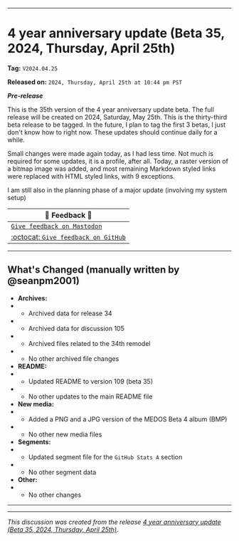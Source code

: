 
***

# 4 year anniversary update (Beta 35, 2024, Thursday, April 25th)

**Tag:** `V2024.04.25`

**Released on:** `2024, Thursday, April 25th at 10:44 pm PST`

***Pre-release***

This is the 35th version of the 4 year anniversary update beta. The full release will be created on 2024, Saturday, May 25th. This is the thirty-third beta release to be tagged. In the future, I plan to tag the first 3 betas, I just don't know how to right now. These updates should continue daily for a while.

Small changes were made again today, as I had less time. Not much is required for some updates, it is a profile, after all. Today, a raster version of a bitmap image was added, and most remaining Markdown styled links were replaced with HTML styled links, with 9 exceptions.

I am still also in the planning phase of a major update (involving my system setup)

| 📣️ Feedback 💬️ |
|---|
| [`Give feedback on Mastodon`](https://techhub.social/deck/@seanpm2001/112237731368032617) |
| [:octocat: `Give feedback on GitHub`](https://github.com/seanpm2001/seanpm2001/discussions/106/) |

---

## What's Changed (manually written by @seanpm2001)

- **Archives:**
- - Archived data for release 34
- - Archived data for discussion 105
- - Archived files related to the 34th remodel
- - No other archived file changes
- **README:**
- - Updated README to version 109 (beta 35)
- - No other updates to the main README file
- **New media:**
- - Added a PNG and a JPG version of the MEDOS Beta 4 album (BMP)
- - No other new media files
- **Segments:**
- - Updated segment file for the `GitHub Stats A` section
- - No other segment data
- **Other:**
- - No other changes

***


<hr /><em>This discussion was created from the release <a href='https://github.com/seanpm2001/seanpm2001/releases/tag/V2024.04.25'>4 year anniversary update (Beta 35, 2024, Thursday, April 25th)</a>.</em>

